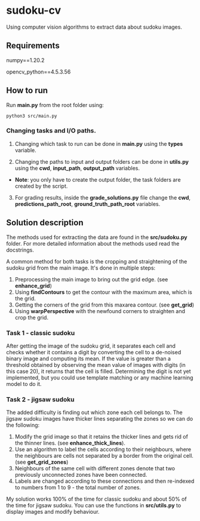 # sudoku-cv

Using computer vision algorithms to extract data about sudoku images.

## Requirements

numpy==1.20.2

opencv_python==4.5.3.56

## How to run

Run **main.py** from the root folder using:

`python3 src/main.py`

### Changing tasks and I/O paths.

1. Changing which task to run can be done in **main.py** using the **types** variable.

2. Changing the paths to input and output folders can be done in **utils.py** using the **cwd**, **input_path**, **output_path** variables.

-   **Note**: you only have to create the output folder, the task folders are created by the script.

3. For grading results, inside the **grade_solutions.py** file change the **cwd**, **predictions_path_root**, **ground_truth_path_root** variables.

## Solution description

The methods used for extracting the data are found in the **src/sudoku.py** folder. For more detailed information about the methods used read the docstrings.

A common method for both tasks is the cropping and straightening of the sudoku grid from the main image. It's done in multiple steps:

1. Preprocessing the main image to bring out the grid edge. (see **enhance_grid**)
2. Using **findContours** to get the contour with the maximum area, which is the grid.
3. Getting the corners of the grid from this maxarea contour. (see **get_grid**)
4. Using **warpPerspective** with the newfound corners to straighten and crop the grid.

### Task 1 - classic sudoku

After getting the image of the sudoku grid, it separates each cell and checks whether it contains a digit by converting the cell to a de-noised binary image and computing its mean. If the value is greater than a threshold obtained by observing the mean value of images with digits (in this case 20), it returns that the cell is filled. Determining the digit is not yet implemented, but you could use template matching or any machine learning model to do it.

### Task 2 - jigsaw sudoku

The added difficulty is finding out which zone each cell belongs to. The jigsaw sudoku images have thicker lines separating the zones so we can do the following:

1. Modify the grid image so that it retains the thicker lines and gets rid of the thinner lines. (see **enhance_thick_lines**).
2. Use an algorithm to label the cells according to their neighbours, where the neighbours are cells not separated by a border from the original cell. (see **get_grid_zones**)
3. Neighbours of the same cell with different zones denote that two previously unconnected zones have been connected.
4. Labels are changed according to these connections and then re-indexed to numbers from 1 to 9 - the total number of zones.

My solution works 100% of the time for classic sudoku and about 50% of the time for jigsaw sudoku. You can use the functions in **src/utils.py** to display images and modify behaviour.
